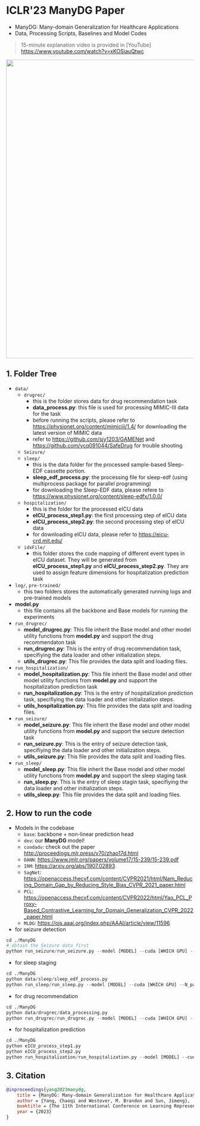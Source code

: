 # ICLR'23 ManyDG Paper
- ManyDG: Many-domain Generalization for Healthcare Applications
- Data, Processing Scripts, Baselines and Model Codes
> 15-minute explanation video is provided in [YouTube]
https://www.youtube.com/watch?v=xKOSiauQtwc

<img src="ICLR-2023-poster.png" width="800">

## 1. Folder Tree
- ```data/```
    - ```drugrec/```
        - this is the folder stores data for drug recommendation task
        - **data_process.py**: this file is used for processing MIMIC-III data for the task
        - before running the scripts, please refer to https://physionet.org/content/mimiciii/1.4/ for downloading the latest version of MIMIC data
        - refer to https://github.com/sjy1203/GAMENet and https://github.com/ycq091044/SafeDrug for trouble shooting
    - ```Seizure/```
    - ```sleep/```
        - this is the data folder for the processed sample-based Sleep-EDF cassette portion.
        - **sleep_edf_process.py**: the processing file for sleep-edf (using multiprocess package for parallel programming)
        - for downloading the Sleep-EDF data, please refere to https://www.physionet.org/content/sleep-edfx/1.0.0/
    - ```hospitalization/```
        - this is the folder for the processed eICU data
        - **eICU_process_step1.py**: the first processing step of eICU data
        - **eICU_process_step2.py**: the second processing step of eICU data
        - for downloading eICU data, please refer to https://eicu-crd.mit.edu/
    - ```idxFile/```
        - this folder stores the code mapping of different event types in eICU dataset. They will be generated from **eICU_process_step1.py** and **eICU_process_step2.py**. They are used to assign feature dimensions for hospitalization prediction task
- ```log/```, ```pre-trained/```
    - this two folders stores the automatically generated running logs and pre-trained models
- **model.py**
    - this file contains all the backbone and Base models for running the experiments
- ```run_drugrec/```
    - **model_drugrec.py**: This file inherit the Base model and other model utility functions from **model.py** and support the drug recommendaton task
    - **run_drugrec.py**: This is the entry of drug recommendation task, specifiying the data loader and other initialization steps.
    - **utils_drugrec.py**: This file provides the data split and loading files.
- ```run_hospitalization/```
    - **model_hospitalization.py**: This file inherit the Base model and other model utility functions from **model.py** and support the hospitalization prediction task
    - **run_hospitalization.py**: This is the entry of hospitalization prediction task, specifiying the data loader and other initialization steps.
    - **utils_hospitalization.py**: This file provides the data split and loading files.
- ```run_seizure/```
    - **model_seizure.py**: This file inherit the Base model and other model utility functions from **model.py** and support the seizure detection task
    - **run_seizure.py**: This is the entry of seizure detection task, specifiying the data loader and other initialization steps.
    - **utils_seizure.py**: This file provides the data split and loading files.
- ```run_sleep/```
    - **model_sleep.py**: This file inherit the Base model and other model utility functions from **model.py** and support the sleep staging task
    - **run_sleep.py**: This is the entry of sleep stagin task, specifiying the data loader and other initialization steps.
    - **utils_sleep.py**: This file provides the data split and loading files.

## 2. How to run the code
- Models in the codebase
    - `base`: backbone + non-linear prediction head
    - `dev`: our **ManyDG** model!
    - `condadv`: check out the paper http://proceedings.mlr.press/v70/zhao17d.html
    - `DANN`: https://www.jmlr.org/papers/volume17/15-239/15-239.pdf
    - `IRM`: https://arxiv.org/abs/1907.02893
    - `SagNet`: https://openaccess.thecvf.com/content/CVPR2021/html/Nam_Reducing_Domain_Gap_by_Reducing_Style_Bias_CVPR_2021_paper.html
    - `PCL`: https://openaccess.thecvf.com/content/CVPR2022/html/Yao_PCL_Proxy-Based_Contrastive_Learning_for_Domain_Generalization_CVPR_2022_paper.html
    - `MLDG`: https://ojs.aaai.org/index.php/AAAI/article/view/11596
- for seizure detection
``` python
cd ./ManyDG
# obtain the Seizure data first
python run_seizure/run_seizure.py --model [MODEL] --cuda [WHICH GPU] --N_vote [DEFAULT 5] --N_pat [N_OF_PAT] --epochs [EPOCHS]
```
- for sleep staging
``` python
cd ./ManyDG
python data/sleep/sleep_edf_process.py
python run_sleep/run_sleep.py --model [MODEL] --cuda [WHICH GPU] --N_pat [N_OF_PAT] --epochs [EPOCHS]
```
- for drug recommendation
``` python
cd ./ManyDG
python data/drugrec/data_processing.py
python run_drugrec/run_drugrec.py --model [MODEL] --cuda [WHICH GPU] --N_pat [N_OF_PAT] --epochs [EPOCHS]
```
- for hospitalization prediction
``` python
cd ./ManyDG
python eICU_process_step1.py
python eICU_process_step2.py
python run_hospitalization/run_hospitalization.py --model [MODEL] --cuda [WHICH GPU] --N_pat [N_OF_PAT] --epochs [EPOCHS]
```

## 3. Citation
```bibtex
@inproceedings{yang2023manydg,
    title = {ManyDG: Many-domain Generalization for Healthcare Applications},
    author = {Yang, Chaoqi and Westover, M. Brandon and Sun, Jimeng},
    booktitle = {The 11th International Conference on Learning Representations, {ICLR} 2023},
    year = {2023}
}
```